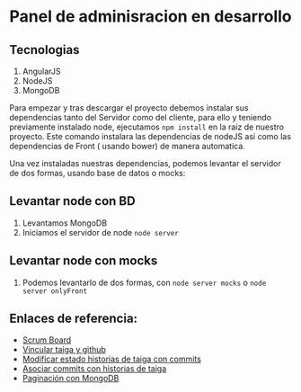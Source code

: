 Panel de adminisracion en desarrollo
=======================================

Tecnologias
-----------
  1. AngularJS
  1. NodeJS
  1. MongoDB
 
Para empezar y tras descargar el proyecto debemos instalar sus dependencias tanto del Servidor como del cliente, para ello y teniendo previamente instalado node, ejecutamos `npm install` en la raiz de nuestro proyecto. Este comando instalara las dependencias de nodeJS asi como las dependencias de Front ( usando bower) de manera automatica.


Una vez instaladas nuestras dependencias, podemos levantar el servidor de dos formas, usando base de datos o mocks:

Levantar node con  BD
---------------------
  1. Levantamos MongoDB
  1. Iniciamos el servidor de node `node server`

Levantar node con mocks
-----------------------
  1. Podemos levantarlo de dos formas, con `node server mocks` o `node server onlyFront`
   
Enlaces de referencia:
----------------------
  * [Scrum Board](https://tree.taiga.io/project/victorbusquetsboro-design)
  * [Vincular taiga y github](https://tree.taiga.io/support/integrations/github-integration)
  * [Modificar estado historias de taiga con commits](https://tree.taiga.io/support/integrations/changing-elements-status-via-commit-message/)
  * [Asociar commits con historias de taiga](https://tree.taiga.io/support/integrations/attach-commits-to-elements-via-commit-message/)
  * [Paginación con MongoDB](https://scalegrid.io/blog/fast-paging-with-mongodb)

